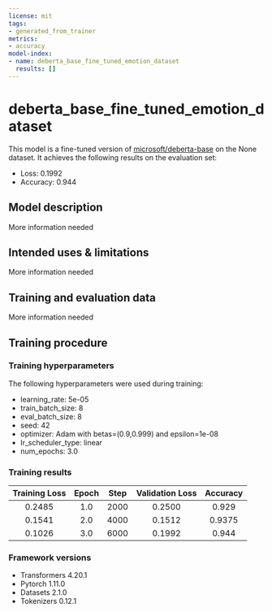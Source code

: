 ```yaml
---
license: mit
tags:
- generated_from_trainer
metrics:
- accuracy
model-index:
- name: deberta_base_fine_tuned_emotion_dataset
  results: []
---
```


<!-- This model card has been generated automatically according to the information the Trainer had access to. You
should probably proofread and complete it, then remove this comment. -->

# deberta_base_fine_tuned_emotion_dataset

This model is a fine-tuned version of [microsoft/deberta-base](https://huggingface.co/microsoft/deberta-base) on the None dataset.
It achieves the following results on the evaluation set:
- Loss: 0.1992
- Accuracy: 0.944

## Model description

More information needed

## Intended uses & limitations

More information needed

## Training and evaluation data

More information needed

## Training procedure

### Training hyperparameters

The following hyperparameters were used during training:
- learning_rate: 5e-05
- train_batch_size: 8
- eval_batch_size: 8
- seed: 42
- optimizer: Adam with betas=(0.9,0.999) and epsilon=1e-08
- lr_scheduler_type: linear
- num_epochs: 3.0

### Training results

| Training Loss | Epoch | Step | Validation Loss | Accuracy |
|:-------------:|:-----:|:----:|:---------------:|:--------:|
| 0.2485        | 1.0   | 2000 | 0.2500          | 0.929    |
| 0.1541        | 2.0   | 4000 | 0.1512          | 0.9375   |
| 0.1026        | 3.0   | 6000 | 0.1992          | 0.944    |


### Framework versions

- Transformers 4.20.1
- Pytorch 1.11.0
- Datasets 2.1.0
- Tokenizers 0.12.1
